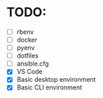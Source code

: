 

# TODO:

* [ ] rbenv
* [ ] docker
* [ ] pyenv
* [ ] dotfiles
* [ ] ansible.cfg
* [x] VS Code
* [x] Basic desktop environment
* [x] Basic CLI environment
